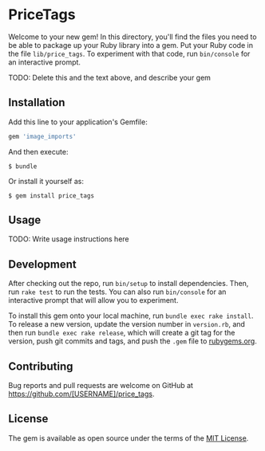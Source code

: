 # PriceTags

Welcome to your new gem! In this directory, you'll find the files you need to be able to package up your Ruby library into a gem. Put your Ruby code in the file `lib/price_tags`. To experiment with that code, run `bin/console` for an interactive prompt.

TODO: Delete this and the text above, and describe your gem

## Installation

Add this line to your application's Gemfile:

```ruby
gem 'image_imports'
```

And then execute:

    $ bundle

Or install it yourself as:

    $ gem install price_tags

## Usage

TODO: Write usage instructions here

## Development

After checking out the repo, run `bin/setup` to install dependencies. Then, run `rake test` to run the tests. You can also run `bin/console` for an interactive prompt that will allow you to experiment.

To install this gem onto your local machine, run `bundle exec rake install`. To release a new version, update the version number in `version.rb`, and then run `bundle exec rake release`, which will create a git tag for the version, push git commits and tags, and push the `.gem` file to [rubygems.org](https://rubygems.org).

## Contributing

Bug reports and pull requests are welcome on GitHub at https://github.com/[USERNAME]/price_tags.


## License

The gem is available as open source under the terms of the [MIT License](http://opensource.org/licenses/MIT).

